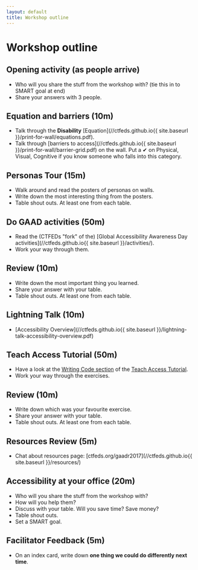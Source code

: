 ```yaml
---
layout: default
title: Workshop outline
---
```


# Workshop outline

## Opening activity (as people arrive)

* Who will you share the stuff from the workshop with? (tie this in to SMART goal at end)
* Share your answers with 3 people.

## Equation and barriers (10m)

* Talk through the **Disability** [Equation](//ctfeds.github.io{{ site.baseurl }}/print-for-wall/equations.pdf).
* Talk through [barriers to access](//ctfeds.github.io{{ site.baseurl }}/print-for-wall/barrier-grid.pdf) on the wall. Put a ✔ on Physical, Visual, Cognitive if you know someone who falls into this category.

## Personas Tour (15m)

* Walk around and read the posters of personas on walls.
* Write down the most interesting thing from the posters.
* Table shout outs. At least one from each table.

## Do GAAD activities (50m)

* Read the (CTFEDs "fork" of the) [Global Accessibility Awareness Day activities](//ctfeds.github.io{{ site.baseurl }}/activities/).
* Work your way through them.

## Review (10m)

* Write down the most important thing you learned.
* Share your answer with your table.
* Table shout outs. At least one from each table.

## Lightning Talk (10m)

* [Accessibility Overview](//ctfeds.github.io{{ site.baseurl }}/lightning-talk-accessibility-overview.pdf)

## Teach Access Tutorial (50m)

* Have a look at the [Writing Code section](https://teachaccess.github.io/tutorial/#/2) of the [Teach Access Tutorial](https://teachaccess.github.io/tutorial/).
* Work your way through the exercises.

## Review (10m)

* Write down which was your favourite exercise.
* Share your answer with your table.
* Table shout outs. At least one from each table.

## Resources Review (5m)

* Chat about resources page: [ctfeds.org/gaadr2017](//ctfeds.github.io{{ site.baseurl }}/resources/)

## Accessibility at your office (20m)

* Who will you share the stuff from the workshop with?
* How will you help them?
* Discuss with your table. Will you save time? Save money?
* Table shout outs.
* Set a SMART goal.

## Facilitator Feedback (5m)

* On an index card, write down **one thing we could do differently next time**.
